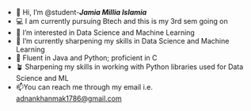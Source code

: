 - 👋 Hi, I’m @student-***Jamia Millia Islamia***
- 💻 I am currently pursuing Btech and this is my 3rd sem going on
- 👀 I’m interested in Data Science and Machine Learning
- 🌱 I’m currently sharpening my skills in Data Science and Machine Learning
- 🌱 Fluent in Java and Python; proficient in C 
- 🪴 Sharpening my skills in working with Python libraries used for Data Science and ML
- 📫You can reach me through my email i.e. adnankhanmak1786@gmail.com
